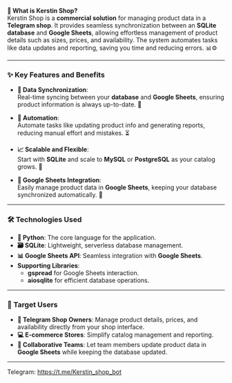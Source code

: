 
**🚀 What is Kerstin Shop?**  
Kerstin Shop is a **commercial solution** for managing product data in a **Telegram shop**. It provides seamless synchronization between an **SQLite database** and **Google Sheets**, allowing effortless management of product details such as sizes, prices, and availability. The system automates tasks like data updates and reporting, saving you time and reducing errors. 📊⚙️

---

### **✨ Key Features and Benefits**

- **🔄 Data Synchronization**:  
  Real-time syncing between your **database** and **Google Sheets**, ensuring product information is always up-to-date. 📅

- **🤖 Automation**:  
  Automate tasks like updating product info and generating reports, reducing manual effort and mistakes. ⏳

- **📈 Scalable and Flexible**:  
  Start with **SQLite** and scale to **MySQL** or **PostgreSQL** as your catalog grows. 🌱

- **📝 Google Sheets Integration**:  
  Easily manage product data in **Google Sheets**, keeping your database synchronized automatically. 📑

---

### **🛠 Technologies Used**  

- **🐍 Python**: The core language for the application.  
- **🗃 SQLite**: Lightweight, serverless database management.  
- **📊 Google Sheets API**: Seamless integration with **Google Sheets**.  
- **Supporting Libraries**:  
  - **gspread** for Google Sheets interaction.  
  - **aiosqlite** for efficient database operations.

---

### **🎯 Target Users**

- **🛒 Telegram Shop Owners**: Manage product details, prices, and availability directly from your shop interface.  
- **💻 E-commerce Stores**: Simplify catalog management and reporting.  
- **👥 Collaborative Teams**: Let team members update product data in **Google Sheets** while keeping the database updated.  

---

Telegram: https://t.me/Kerstin_shop_bot
